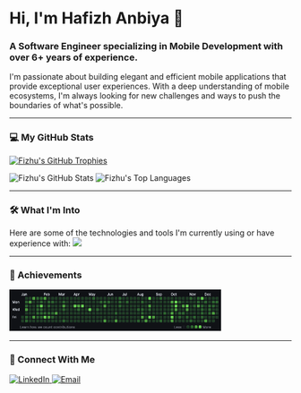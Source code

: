 # Hi, I'm Hafizh Anbiya 👋

### A Software Engineer specializing in Mobile Development with over **6+ years** of experience.

I'm passionate about building elegant and efficient mobile applications that provide exceptional user experiences. With a deep understanding of mobile ecosystems, I'm always looking for new challenges and ways to push the boundaries of what's possible.

---

### 💻 My GitHub Stats

<p align="left">
    <a href="https://github.com/Fizhu"><img src="https://github-profile-trophy.vercel.app/?username=Fizhu&row=1&margin-w=15&margin-h=15" alt="Fizhu's GitHub Trophies" /></a>
</p>

<p align="meft">
    <img src="https://github-readme-stats.vercel.app/api?username=Fizhu&show_icons=true&count_private=true&line_height=40&theme=dark" alt="Fizhu's GitHub Stats" />
    <img src="https://github-readme-stats.vercel.app/api/top-langs/?username=Fizhu&hide=html&theme=dark" alt="Fizhu's Top Languages" />
</p>

---

### 🛠️ What I'm Into

Here are some of the technologies and tools I'm currently using or have experience with:
<img src="https://skillicons.dev/icons?i=java,kotlin,dart,androidstudio,flutter,idea,ktor, gradle, postgres, sqlite" />

---

### 🎉 Achievements

<p align="left">
    <img width="75%" alt="2021 Completion" src="https://github.com/Fizhu/Fizhu/blob/master/completion_2021.png?raw=true">
</p>

---

### 💬 Connect With Me

<p align="left">
    <a href="https://www.linkedin.com/in/hafizhanbiya">
        <img src="https://skillicons.dev/icons?i=linkedin" alt="LinkedIn" />
    </a>
    <a href="mailto:hafizhanbiya.dev@gmail.com">
        <img src="https://skillicons.dev/icons?i=gmail" alt="Email" />
    </a>
</p>
